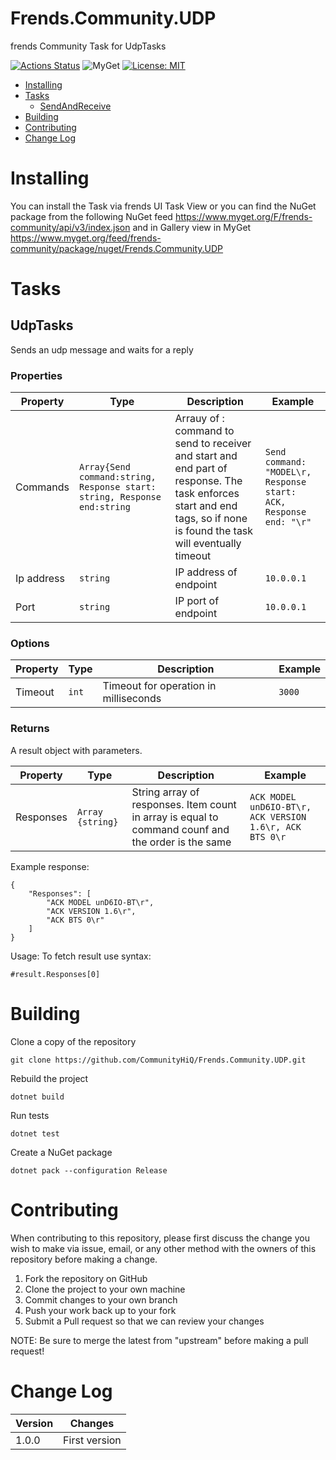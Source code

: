 # Frends.Community.UDP

frends Community Task for UdpTasks

[![Actions Status](https://github.com/CommunityHiQ/Frends.Community.UDP/workflows/PackAndPushAfterMerge/badge.svg)](https://github.com/CommunityHiQ/Frends.Community.UDP/actions) ![MyGet](https://img.shields.io/myget/frends-community/v/Frends.Community.UDP) [![License: MIT](https://img.shields.io/badge/License-MIT-yellow.svg)](https://opensource.org/licenses/MIT) 

- [Installing](#installing)
- [Tasks](#tasks)
     - [SendAndReceive](#UdpTasks)
- [Building](#building)
- [Contributing](#contributing)
- [Change Log](#change-log)

# Installing

You can install the Task via frends UI Task View or you can find the NuGet package from the following NuGet feed
https://www.myget.org/F/frends-community/api/v3/index.json and in Gallery view in MyGet https://www.myget.org/feed/frends-community/package/nuget/Frends.Community.UDP

# Tasks

## UdpTasks

Sends an udp message and waits for a reply

### Properties

| Property | Type | Description | Example |
| -------- | -------- | -------- | -------- |
| Commands | `Array{Send command:string, Response start: string, Response end:string` | Arrauy of : command to send to receiver and start and end part of response. The task enforces start and end tags, so if none is found the task will eventually timeout  | `Send command: "MODEL\r, Response start: ACK, Response end: "\r"` |
| Ip address | `string` | IP address of endpoint | `10.0.0.1` |
| Port | `string` | IP port of endpoint | `10.0.0.1` |

### Options

| Property | Type | Description | Example |
| -------- | -------- | -------- | -------- |
| Timeout | `int` | Timeout for operation in milliseconds | `3000` |

### Returns

A result object with parameters.

| Property | Type | Description | Example |
| -------- | -------- | -------- | -------- |
| Responses | `Array {string}` | String array of responses. Item count in array is equal to command counf and the order is the same | `ACK MODEL unD6IO-BT\r, ACK VERSION 1.6\r, ACK BTS 0\r` |

Example response:
```
{
	"Responses": [
		"ACK MODEL unD6IO-BT\r",
		"ACK VERSION 1.6\r",
		"ACK BTS 0\r"
	]
}
```

Usage:
To fetch result use syntax:

`#result.Responses[0]`

# Building

Clone a copy of the repository

`git clone https://github.com/CommunityHiQ/Frends.Community.UDP.git`

Rebuild the project

`dotnet build`

Run tests

`dotnet test`

Create a NuGet package

`dotnet pack --configuration Release`

# Contributing
When contributing to this repository, please first discuss the change you wish to make via issue, email, or any other method with the owners of this repository before making a change.

1. Fork the repository on GitHub
2. Clone the project to your own machine
3. Commit changes to your own branch
4. Push your work back up to your fork
5. Submit a Pull request so that we can review your changes

NOTE: Be sure to merge the latest from "upstream" before making a pull request!

# Change Log

| Version | Changes |
| ------- | ------- |
| 1.0.0   | First version |
